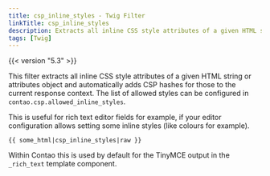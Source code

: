 ```yaml
---
title: csp_inline_styles - Twig Filter
linkTitle: csp_inline_styles
description: Extracts all inline CSS style attributes of a given HTML string and automatically adds CSP hashes.
tags: [Twig]
---
```


{{< version "5.3" >}}

This filter extracts all inline CSS style attributes of a given HTML string or attributes object and automatically adds
CSP hashes for those to the current response context. The list of allowed styles can be configured in 
`contao.csp.allowed_inline_styles`.

This is useful for rich text editor fields for example, if your editor configuration allows setting some inline styles
(like colours for example).

```twig
{{ some_html|csp_inline_styles|raw }}
```

Within Contao this is used by default for the TinyMCE output in the `_rich_text` template component.
